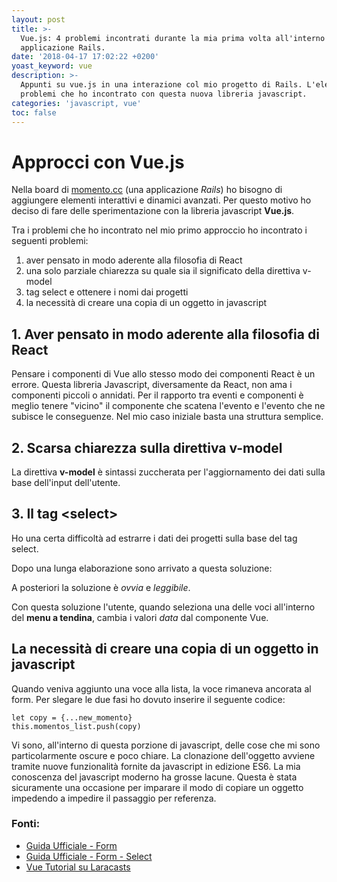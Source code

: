 ```yaml
---
layout: post
title: >-
  Vue.js: 4 problemi incontrati durante la mia prima volta all'interno di una
  applicazione Rails.
date: '2018-04-17 17:02:22 +0200'
yoast_keyword: vue
description: >-
  Appunti su vue.js in una interazione col mio progetto di Rails. L'elenco dei
  problemi che ho incontrato con questa nuova libreria javascript.
categories: 'javascript, vue'
toc: false
---
```

# Approcci con Vue.js

Nella board di [momento.cc](momento.cc) (una applicazione *Rails*) ho bisogno di aggiungere elementi interattivi e dinamici avanzati. Per questo motivo ho deciso di fare delle sperimentazione con la libreria javascript **Vue.js**.

Tra i problemi che ho incontrato nel mio primo approccio ho incontrato i seguenti problemi:

1. aver pensato in modo aderente alla filosofia di React
2. una solo parziale chiarezza su quale sia il significato della direttiva v-model
3. tag select e ottenere i nomi dai progetti
4. la necessità di creare una copia di un oggetto in javascript

## 1. Aver pensato in modo aderente alla filosofia di React

Pensare i componenti di Vue allo stesso modo dei componenti React è un errore.
Questa libreria Javascript, diversamente da React, non ama i componenti piccoli o annidati.
Per il rapporto tra eventi e componenti è meglio tenere "vicino" il componente che scatena l'evento e l'evento che ne subisce le conseguenze.
Nel mio caso iniziale basta una struttura semplice.

## 2. Scarsa chiarezza sulla direttiva v-model

La direttiva **v-model** è sintassi zuccherata per l'aggiornamento dei dati sulla base dell'input dell'utente.

## 3. Il tag \<select\>

Ho una certa difficoltà ad estrarre i dati dei progetti sulla base del tag select.

Dopo una lunga elaborazione sono arrivato a questa soluzione:

<script src="https://gist.github.com/simonini/956552ed9b5f3a75daf6f31472e88a9f.js"></script>

A posteriori la soluzione è _ovvia_ e _leggibile_.

Con questa soluzione l'utente, quando seleziona una delle voci all'interno del **menu a tendina**, cambia i valori _data_ dal componente Vue.

## La necessità di creare una copia di un oggetto in javascript

Quando veniva aggiunto una voce alla lista, la voce rimaneva ancorata al form.
Per slegare le due fasi ho dovuto inserire il seguente codice:

```
let copy = {...new_momento}
this.momentos_list.push(copy)
```
Vi sono, all'interno di questa porzione di javascript, delle cose che mi sono particolarmente oscure e poco chiare.
La clonazione dell'oggetto avviene tramite nuove funzionalità fornite da javascript in edizione ES6.
La mia conoscenza del javascript moderno ha grosse lacune.
Questa è stata sicuramente una occasione per imparare il modo di copiare un oggetto impedendo a impedire il passaggio per referenza.

### Fonti:

* [Guida Ufficiale - Form](https://vuejs.org/v2/guide/forms.html)
* [Guida Ufficiale - Form - Select](https://vuejs.org/v2/guide/forms.html#Select)
* [Vue Tutorial su Laracasts](https://laracasts.com/series/learn-vue-2-step-by-step/episodes/12)
